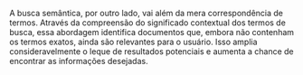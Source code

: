 A busca semântica, por outro lado, vai além da mera correspondência de termos. Através da compreensão do significado contextual dos termos de busca, essa abordagem identifica documentos que, embora não contenham os termos exatos, ainda são relevantes para o usuário. Isso amplia consideravelmente o leque de resultados potenciais e aumenta a chance de encontrar as informações desejadas.
